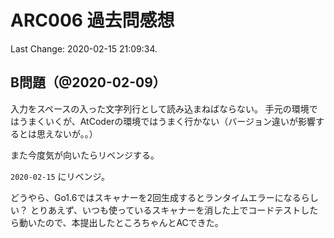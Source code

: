 # ARC006 過去問感想

Last Change: 2020-02-15 21:09:34.

## B問題（@2020-02-09）

入力をスペースの入った文字列行として読み込まねばならない。
手元の環境ではうまくいくが、AtCoderの環境ではうまく行かない（バージョン違いが影響するとは思えないが。。）

また今度気が向いたらリベンジする。

`2020-02-15` にリベンジ。

どうやら、Go1.6ではスキャナーを2回生成するとランタイムエラーになるらしい？
とりあえず、いつも使っているスキャナーを消した上でコードテストしたら動いたので、本提出したところちゃんとACできた。
